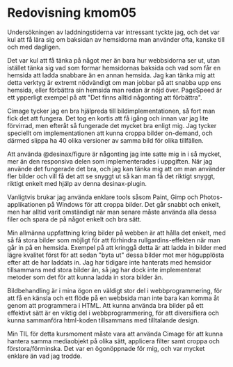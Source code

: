 ---
---
Redovisning kmom05
=========================

Undersökningen av laddningstiderna var intressant tyckte jag, och det var kul att få lära sig om baksidan av hemsidorna man använder ofta, kanske till och med dagligen.

Det var kul att få tänka på något mer än bara hur webbsidorna ser ut, utan istället tänka sig vad som formar hemsidornas baksida och vad som får en hemsida att ladda snabbare än en annan hemsida. Jag kan tänka mig att detta verktyg är extremt nödvändigt om man jobbar på att snabba upp ens hemsida, eller förbättra sin hemsida man redan är nöjd över. PageSpeed är ett ypperligt exempel på att "Det finns alltid någonting att förbättra".

Cimage tycker jag en bra hjälpreda till bildimplementationen, så fort man fick det att fungera. Det tog en kortis att få igång och innan var jag lite förvirrad, men efteråt så fungerade det mycket bra enligt mig. Jag tycker speciellt om implementationen att kunna croppa bilder on-demand, och därmed slippa ha 40 olika versioner av samma bild för olika tillfällen.

Att använda @desinax/figure är någonting jag inte satte mig in i så mycket, mer än den responsiva delen som implementerades i uppgiften. När jag använde det fungerade det bra, och jag kan tänka mig att om man använder fler bilder och vill få det att se snyggt ut så kan man få det riktigt snyggt, riktigt enkelt med hjälp av denna desinax-plugin.

Vanligtvis brukar jag använda enklare tools såsom Paint, Gimp och Photos-applikationen på Windows för att croppa bilder. Det går snabbt och enkelt, men har alltid varit omständigt när man senare måste använda alla dessa filer och spara de på något enkelt och bra sätt.

Min allmänna uppfattning kring bilder på webben är att hålla det enkelt, med så få stora bilder som möjligt för att förhindra rullgardins-effekten när man går in på en hemsida. Exempel på att kringgå detta är att ladda in bilder med lägre kvalitet först för att sedan "byta ut" dessa bilder mot mer högupplösta efter att de har laddats in. Jag har tidigare inte hanterats med hemsidor tillsammans med stora bilder än, så jag har dock inte implementerat metoder som det för att kunna ladda in stora bilder än.

Bildbehandling är i mina ögon en väldigt stor del i webbprogrammering, för att få en känsla och ett flöde på en webbsida man inte bara kan komma åt genom att programmera i HTML. Att kunna använda bra bilder på ett effektivt sätt är en viktig del i webbprogrammering, för att diversifiera och kunna sammanföra html-koden tillsammans med tilltalande design.

Min TIL för detta kursmoment måste vara att använda Cimage för att kunna hantera samma mediaobjekt på olika sätt, applicera filter samt croppa och förstora/förminska. Det var en ögonöppnade för mig, och var mycket enklare än vad jag trodde.
